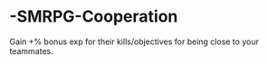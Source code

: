 # -SMRPG-Cooperation
Gain +% bonus exp for their kills/objectives for being close to your teammates.
